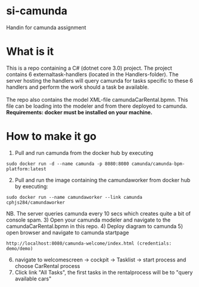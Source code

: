 # si-camunda
Handin for camunda assignment

# What is it
This is a repo containing a C# (dotnet core 3.0) project.
The project contains 6 externaltask-handlers (located in the Handlers-folder). The server hosting the handlers will query camunda for tasks specific to these 6 handlers and perform the work should a task be available.
<br>
<br>
The repo also contains the model XML-file camundaCarRental.bpmn. This file can be loading into the modeler and from there deployed to camunda.
<br>
<b>Requirements: docker must be installed on your machine.</b>
<br>

# How to make it go

1) Pull and run camunda from the docker hub by executing
```
sudo docker run -d --name camunda -p 8080:8080 camunda/camunda-bpm-platform:latest
```
2) Pull and run the image containing the camundaworker from docker hub by executing:
```
sudo docker run --name camundaworker --link camunda cphjs284/camundaworker
```
NB. The server queries camunda every 10 secs which creates quite a bit of console spam.
3) Open your camunda modeler and navigate to the camundaCarRental.bpmn in this repo.
4) Deploy diagram to camunda
5) open browser and navigate to camunda startpage
```
http://localhost:8080/camunda-welcome/index.html (credentials: demo/demo)
```
6) navigate to welcomescreen -> cockpit -> Tasklist -> start process and choose CarRental process
7) Click link "All Tasks", the first tasks in the rentalprocess will be to "query available cars"
